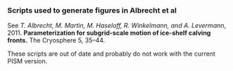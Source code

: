 ### Scripts used to generate figures in Albrecht et al

See *T. Albrecht, M. Martin, M. Haseloff, R. Winkelmann, and A. Levermann*, 2011. **Parameterization for subgrid-scale motion of ice-shelf calving fronts.** The Cryosphere 5, 35–44.

These scripts are out of date and probably do not work with the current PISM version.

